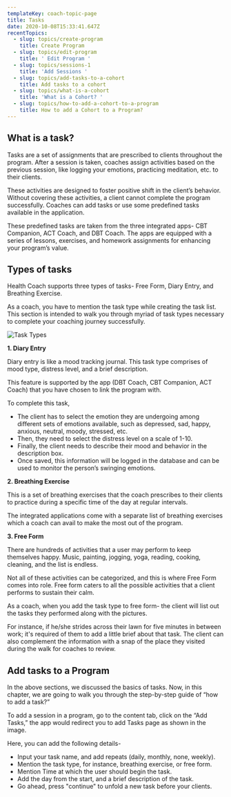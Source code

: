 ```yaml
---
templateKey: coach-topic-page
title: Tasks
date: 2020-10-08T15:33:41.647Z
recentTopics:
  - slug: topics/create-program
    title: Create Program
  - slug: topics/edit-program
    title: ' Edit Program '
  - slug: topics/sessions-1
    title: 'Add Sessions '
  - slug: topics/add-tasks-to-a-cohort
    title: Add tasks to a cohort
  - slug: topics/what-is-a-cohort
    title: 'What is a Cohort? '
  - slug: topics/how-to-add-a-cohort-to-a-program
    title: How to add a Cohort to a Program?
---
```

## What is a task?

Tasks are a set of assignments that are prescribed to clients throughout the program. After a session is taken, coaches assign activities based on the previous session, like logging your emotions, practicing meditation, etc. to their clients. 

These activities are designed to foster positive shift in the client’s behavior. Without covering these activities, a client cannot complete the program successfully. Coaches can add tasks or use some predefined tasks available in the application. 

These predefined tasks are taken from the three integrated apps- CBT Companion, ACT Coach, and DBT Coach. The apps are equipped with a series of lessons, exercises, and homework assignments for enhancing your program’s value. 

## Types of tasks

Health Coach supports three types of tasks- Free Form, Diary Entry, and Breathing Exercise.

As a coach, you have to mention the task type while creating the task list. This section is intended to walk you through myriad of task types necessary to complete your coaching journey successfully.

![Task Types](/img/type-of-tasks-i.png "Task Types")

**1. Diary Entry**

Diary entry is like a mood tracking journal. This task type comprises of mood type, distress level, and a brief description. 

This feature is supported by the app (DBT Coach, CBT Companion, ACT Coach) that you have chosen to link the program with. 

To complete this task, 

* The client has to select the emotion they are undergoing among different sets of emotions available, such as depressed, sad, happy, anxious, neutral, moody, stressed, etc.
* Then, they need to select the distress level on a scale of 1-10.
* Finally, the client needs to describe their mood and behavior in the description box. 
* Once saved, this information will be logged in the database and can be used to monitor the person’s swinging emotions.

**2. Breathing Exercise**

This is a set of breathing exercises that the coach prescribes to their clients to practice during a specific time of the day at regular intervals. 

The integrated applications come with a separate list of breathing exercises which a coach can avail to make the most out of the program. 

**3. Free Form**

There are hundreds of activities that a user may perform to keep themselves happy. Music, painting, jogging, yoga, reading, cooking, cleaning, and the list is endless. 

Not all of these activities can be categorized, and this is where Free Form comes into role. Free form caters to all the possible activities that a client performs to sustain their calm. 

As a coach, when you add the task type to free form- the client will list out the tasks they performed along with the pictures. 

For instance, if he/she strides across their lawn for five minutes in between work; it's required of them to add a little brief about that task. The client can also complement the information with a snap of the place they visited during the walk for coaches to review.

## Add tasks to a Program

In the above sections, we discussed the basics of tasks. Now, in this chapter, we are going to walk you through the step-by-step guide of “how to add a task?” 

To add a session in a program, go to the content tab, click on the “Add Tasks,” the app would redirect you to add Tasks page as shown in the image.

Here, you can add the following details-

* Input your task name, and add repeats (daily, monthly, none, weekly).
* Mention the task type, for instance, breathing exercise, or free form.
* Mention Time at which the user should begin the task.
* Add the day from the start, and a brief description of the task.
* Go ahead, press "continue" to unfold a new task before your clients.
